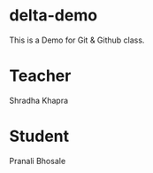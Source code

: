 # delta-demo
This is a Demo for Git &amp; Github class.

# Teacher
Shradha Khapra

# Student
Pranali Bhosale